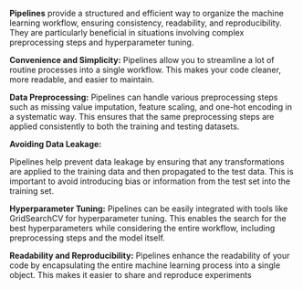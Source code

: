 **Pipelines** provide a structured and efficient way to organize the machine learning workflow, ensuring consistency, readability, and reproducibility. 
They are particularly beneficial in situations involving complex preprocessing steps and hyperparameter tuning.

**Convenience and Simplicity:**
Pipelines allow you to streamline a lot of routine processes into a single workflow. This makes your code cleaner, more readable, and easier to maintain.

**Data Preprocessing:**
Pipelines can handle various preprocessing steps such as missing value imputation, feature scaling, and one-hot encoding in a systematic way. 
This ensures that the same preprocessing steps are applied consistently to both the training and testing datasets.

**Avoiding Data Leakage:**

Pipelines help prevent data leakage by ensuring that any transformations are applied to the training data and then propagated to the test data. 
This is important to avoid introducing bias or information from the test set into the training set.

**Hyperparameter Tuning:**
Pipelines can be easily integrated with tools like GridSearchCV for hyperparameter tuning. 
This enables the search for the best hyperparameters while considering the entire workflow, including preprocessing steps and the model itself.

**Readability and Reproducibility:**
Pipelines enhance the readability of your code by encapsulating the entire machine learning process into a single object. This makes it easier to share and reproduce experiments

